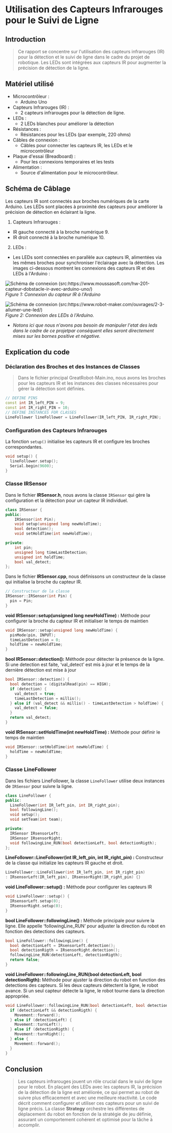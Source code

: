 # Utilisation des Capteurs Infrarouges pour le Suivi de Ligne

## Introduction
> Ce rapport se concentre sur l'utilisation des capteurs infrarouges (IR) pour la détection et le suivi de ligne dans le cadre du projet de robotique. Les LEDs sont intégrées aux capteurs IR pour augmenter la précision de détection de la ligne.

## Matériel utilisé

- Microcontrôleur :
  - Arduino Uno 
- Capteurs Infrarouges (IR) :
  - 2 capteurs infrarouges pour la détection de ligne.
- LEDs :
  - 2 LEDs blanches pour améliorer la détection
- Résistances :
  - Résistances pour les LEDs (par exemple, 220 ohms)
- Câbles de connexion :
  - Câbles pour connecter les capteurs IR, les LEDs et le microcontrôleur
- Plaque d'essai (Breadboard) :
  - Pour les connexions temporaires et les tests
- Alimentation :
  - Source d'alimentation pour le microcontrôleur.


## Schéma de Câblage

Les capteurs IR sont connectés aux broches numériques de la carte Arduino. Les LEDs sont placées à proximité des capteurs pour améliorer la précision de détection en éclairant la ligne.
1. Capteurs Infrarouges :
  - IR gauche connecté à la broche numérique 9.
  - IR droit connecté à la broche numérique 10.
2. LEDs :
  - Les LEDs sont connectées en parallèle aux capteurs IR, alimentées via les mêmes broches pour synchroniser l'éclairage avec la détection.
Les images ci-dessous montrent les connexions des capteurs IR et des LEDs à l'Arduino :


![Schéma de connexion (src:https://www.moussasoft.com/hw-201-capteur-dobstacle-ir-avec-arduino-uno/)](images/IRSensor.png)
_Figure 1: Connexion du capteur IR à l'Arduino_

![Schéma de connexion (src:https://www.robot-maker.com/ouvrages/2-3-allumer-une-led/)](images/led.png)
_Figure 2: Connexion des LEDs à l'Arduino._
- _Notons ici que nous n'avons pas besoin de manipuler l'etat des leds dans le cadre de ce projetpar conséquent elles seront directement mises sur les bornes positive et négative._

## Explication du code 
### Déclaration des Broches et des Instances de Classes
> Dans le fichier principal GreatRobot-Main.ino, nous avons les broches pour les capteurs IR et les instances des classes nécessaires pour gérer la détection sont définies.
```cpp
// DEFINE PINS
const int IR_left_PIN = 9;
const int IR_right_PIN = 10;
// DEFINE INSTANCES FOR CLASSES
LineFollower lineFollower = LineFollower(IR_left_PIN, IR_right_PIN);
```
### Configuration des Capteurs Infrarouges
La fonction `setup()` initialise les capteurs IR et configure les broches correspondantes.
```cpp
void setup() {
  lineFollower.setup();
  Serial.begin(9600);
}
```
### Classe IRSensor
Dans le fichier **IRSensor.h**, nous avons la classe `IRSensor` qui gère la configuration et la détection pour un capteur IR individuel.
```cpp
class IRSensor {
public:
    IRSensor(int Pin);
    void setup(unsigned long newHoldTime);
    bool detection();
    void setHoldTime(int newHoldTime);

private:
    int pin;
    unsigned long timeLastDetection;
    unsigned int holdTime;
    bool val_detect;
};
```
Dans le fichier **IRSensor.cpp**, nous définissons un constructeur de la classe qui initialise la broche du capteur IR.
```cpp
// Constructeur de la classe
IRSensor::IRSensor(int Pin) {
  pin = Pin;
}
```
**void IRSensor::setup(unsigned long newHoldTime) :** Méthode pour configurer la broche du capteur IR et initialiser le temps de maintien
```cpp
void IRSensor::setup(unsigned long newHoldTime) {
  pinMode(pin, INPUT);
  timeLastDetection = 0;
  holdTime = newHoldTime;
}
```
**bool IRSensor::detection():** Méthode pour détecter la présence de la ligne. Si une detection est faite, ‘val_detect’ est mis à jour et le temps de la dernière détection est mise à jour
```cpp
bool IRSensor::detection() {
  bool detection = (digitalRead(pin) == HIGH);
  if (detection) {
    val_detect = true;
    timeLastDetection = millis();
  } else if (val_detect && millis() - timeLastDetection > holdTime) {
    val_detect = false;
  }
  return val_detect;
}
```
**void IRSensor::setHoldTime(int newHoldTime) :** Méthode pour définir le temps de maintien
```cpp
void IRSensor::setHoldTime(int newHoldTime) {
  holdTime = newHoldTime;
}
```

### Classe LineFollower
Dans les fichiers LineFollower, la classe `LineFollower` utilise deux instances de `IRSensor` pour suivre la ligne.
```cpp
class LineFollower {
public:
  LineFollower(int IR_left_pin, int IR_right_pin);
  bool followingLine();
  void setup();
  void setTeam(int team);

private:
  IRSensor IRsensorLeft;
  IRSensor IRsensorRight;
  void followingLine_RUN(bool detectionLeft, bool detectionRigth);
};
```
**LineFollower::LineFollower(int IR_left_pin, int IR_right_pin) :** Constructeur de la classe qui initialize les capteurs IR gauche et droit.
```cpp
LineFollower::LineFollower(int IR_left_pin, int IR_right_pin)
: IRsensorLeft(IR_left_pin), IRsensorRight(IR_right_pin) {}
```
**void LineFollower::setup() :** Méthode pour configurer les capteurs IR
```cpp
void LineFollower::setup() {
  IRsensorLeft.setup(0);
  IRsensorRight.setup(0);
}
```
**bool LineFollower::followingLine() :**  Méthode principale pour suivre la ligne. Elle appelle ‘followingLine_RUN’ pour adjuster la direction du robot en fonction des detections des capteurs.
```cpp
bool LineFollower::followingLine() {
  bool detectionLeft = IRsensorLeft.detection();
  bool detectionRigth = IRsensorRight.detection();
  followingLine_RUN(detectionLeft, detectionRigth);
  return false;
}
```
**void LineFollower::followingLine_RUN(bool detectionLeft, bool detectionRigth):** Méthode pour ajuster la direction du robot en function des detections des capteurs. Si les deux capteurs détectent la ligne, le robot avance. Si un seul capteur détecte la ligne, le robot tourne dans la direction appropriée.
```cpp
void LineFollower::followingLine_RUN(bool detectionLeft, bool detectionRigth) {
  if (detectionLeft && detectionRigth) {
    Movement::forward();
  } else if (detectionLeft) {
    Movement::turnLeft();
  } else if (detectionRigth) {
    Movement::turnRight();
  } else {
    Movement::forward();
  }
}
```

## Conclusion
>Les capteurs infrarouges jouent un rôle crucial dans le suivi de ligne pour le robot. En plaçant des LEDs avec les capteurs IR, la précision de la détection de la ligne est améliorée, ce qui permet au robot de suivre plus efficacement et avec une meilleure réactivité. Le code décrit comment configurer et utiliser ces capteurs pour un suivi de ligne précis. La classe **Strategy** orchestre les différentes de déplacement du robot en fonction de la stratégie de jeu définie, assurant un comportement cohérent et optimisé pour la tâche à accomplir.